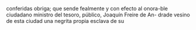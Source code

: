 conferidas obriga; que sende fealmente y con efecto al onora-ble ciudadano ministro del tesoro, público, Joaquín Freire de An- drade vesino de esta ciudad una negrita propia esclava de su
